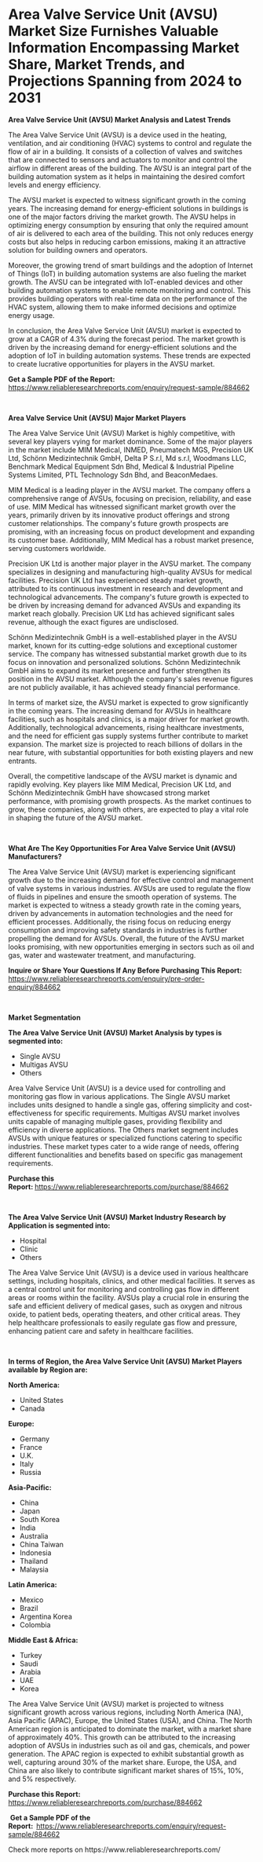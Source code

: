 <p><h1>Area Valve Service Unit (AVSU) Market Size Furnishes Valuable Information Encompassing Market Share, Market Trends, and Projections Spanning from 2024 to 2031</h1></p><p><strong>Area Valve Service Unit (AVSU) Market Analysis and Latest Trends</strong></p>
<p><p>The Area Valve Service Unit (AVSU) is a device used in the heating, ventilation, and air conditioning (HVAC) systems to control and regulate the flow of air in a building. It consists of a collection of valves and switches that are connected to sensors and actuators to monitor and control the airflow in different areas of the building. The AVSU is an integral part of the building automation system as it helps in maintaining the desired comfort levels and energy efficiency.</p><p>The AVSU market is expected to witness significant growth in the coming years. The increasing demand for energy-efficient solutions in buildings is one of the major factors driving the market growth. The AVSU helps in optimizing energy consumption by ensuring that only the required amount of air is delivered to each area of the building. This not only reduces energy costs but also helps in reducing carbon emissions, making it an attractive solution for building owners and operators.</p><p>Moreover, the growing trend of smart buildings and the adoption of Internet of Things (IoT) in building automation systems are also fueling the market growth. The AVSU can be integrated with IoT-enabled devices and other building automation systems to enable remote monitoring and control. This provides building operators with real-time data on the performance of the HVAC system, allowing them to make informed decisions and optimize energy usage.</p><p>In conclusion, the Area Valve Service Unit (AVSU) market is expected to grow at a CAGR of 4.3% during the forecast period. The market growth is driven by the increasing demand for energy-efficient solutions and the adoption of IoT in building automation systems. These trends are expected to create lucrative opportunities for players in the AVSU market.</p></p>
<p><strong>Get a Sample PDF of the Report:&nbsp;</strong> <a href="https://www.reliableresearchreports.com/enquiry/request-sample/884662">https://www.reliableresearchreports.com/enquiry/request-sample/884662</a></p>
<p>&nbsp;</p>
<p><strong>Area Valve Service Unit (AVSU) Major Market Players</strong></p>
<p><p>The Area Valve Service Unit (AVSU) Market is highly competitive, with several key players vying for market dominance. Some of the major players in the market include MIM Medical, INMED, Pneumatech MGS, Precision UK Ltd, Schönn Medizintechnik GmbH, Delta P S.r.l, Md s.r.l, Woodmans LLC, Benchmark Medical Equipment Sdn Bhd, Medical & Industrial Pipeline Systems Limited, PTL Technology Sdn Bhd, and BeaconMedaes.</p><p>MIM Medical is a leading player in the AVSU market. The company offers a comprehensive range of AVSUs, focusing on precision, reliability, and ease of use. MIM Medical has witnessed significant market growth over the years, primarily driven by its innovative product offerings and strong customer relationships. The company's future growth prospects are promising, with an increasing focus on product development and expanding its customer base. Additionally, MIM Medical has a robust market presence, serving customers worldwide.</p><p>Precision UK Ltd is another major player in the AVSU market. The company specializes in designing and manufacturing high-quality AVSUs for medical facilities. Precision UK Ltd has experienced steady market growth, attributed to its continuous investment in research and development and technological advancements. The company's future growth is expected to be driven by increasing demand for advanced AVSUs and expanding its market reach globally. Precision UK Ltd has achieved significant sales revenue, although the exact figures are undisclosed.</p><p>Schönn Medizintechnik GmbH is a well-established player in the AVSU market, known for its cutting-edge solutions and exceptional customer service. The company has witnessed substantial market growth due to its focus on innovation and personalized solutions. Schönn Medizintechnik GmbH aims to expand its market presence and further strengthen its position in the AVSU market. Although the company's sales revenue figures are not publicly available, it has achieved steady financial performance.</p><p>In terms of market size, the AVSU market is expected to grow significantly in the coming years. The increasing demand for AVSUs in healthcare facilities, such as hospitals and clinics, is a major driver for market growth. Additionally, technological advancements, rising healthcare investments, and the need for efficient gas supply systems further contribute to market expansion. The market size is projected to reach billions of dollars in the near future, with substantial opportunities for both existing players and new entrants.</p><p>Overall, the competitive landscape of the AVSU market is dynamic and rapidly evolving. Key players like MIM Medical, Precision UK Ltd, and Schönn Medizintechnik GmbH have showcased strong market performance, with promising growth prospects. As the market continues to grow, these companies, along with others, are expected to play a vital role in shaping the future of the AVSU market.</p></p>
<p>&nbsp;</p>
<p><strong>What Are The Key Opportunities For Area Valve Service Unit (AVSU) Manufacturers?</strong></p>
<p><p>The Area Valve Service Unit (AVSU) market is experiencing significant growth due to the increasing demand for effective control and management of valve systems in various industries. AVSUs are used to regulate the flow of fluids in pipelines and ensure the smooth operation of systems. The market is expected to witness a steady growth rate in the coming years, driven by advancements in automation technologies and the need for efficient processes. Additionally, the rising focus on reducing energy consumption and improving safety standards in industries is further propelling the demand for AVSUs. Overall, the future of the AVSU market looks promising, with new opportunities emerging in sectors such as oil and gas, water and wastewater treatment, and manufacturing.</p></p>
<p><strong>Inquire or Share Your Questions If Any Before Purchasing This Report:</strong> <a href="https://www.reliableresearchreports.com/enquiry/pre-order-enquiry/884662">https://www.reliableresearchreports.com/enquiry/pre-order-enquiry/884662</a></p>
<p>&nbsp;</p>
<p><strong>Market Segmentation</strong></p>
<p><strong>The Area Valve Service Unit (AVSU) Market Analysis by types is segmented into:</strong></p>
<p><ul><li>Single AVSU</li><li>Multigas AVSU</li><li>Others</li></ul></p>
<p><p>Area Valve Service Unit (AVSU) is a device used for controlling and monitoring gas flow in various applications. The Single AVSU market includes units designed to handle a single gas, offering simplicity and cost-effectiveness for specific requirements. Multigas AVSU market involves units capable of managing multiple gases, providing flexibility and efficiency in diverse applications. The Others market segment includes AVSUs with unique features or specialized functions catering to specific industries. These market types cater to a wide range of needs, offering different functionalities and benefits based on specific gas management requirements.</p></p>
<p><strong>Purchase this Report:&nbsp;</strong><a href="https://www.reliableresearchreports.com/purchase/884662">https://www.reliableresearchreports.com/purchase/884662</a></p>
<p>&nbsp;</p>
<p><strong>The Area Valve Service Unit (AVSU) Market Industry Research by Application is segmented into:</strong></p>
<p><ul><li>Hospital</li><li>Clinic</li><li>Others</li></ul></p>
<p><p>The Area Valve Service Unit (AVSU) is a device used in various healthcare settings, including hospitals, clinics, and other medical facilities. It serves as a central control unit for monitoring and controlling gas flow in different areas or rooms within the facility. AVSUs play a crucial role in ensuring the safe and efficient delivery of medical gases, such as oxygen and nitrous oxide, to patient beds, operating theaters, and other critical areas. They help healthcare professionals to easily regulate gas flow and pressure, enhancing patient care and safety in healthcare facilities.</p></p>
<p>&nbsp;</p>
<p><strong>In terms of Region, the Area Valve Service Unit (AVSU) Market Players available by Region are:</strong></p>
<p>
    <p> <strong> North America: </strong>
        <ul>
            <li>United States</li>
            <li>Canada</li>
        </ul>
        </p> 
    <p> <strong> Europe: </strong>
        <ul>
            <li>Germany</li>
            <li>France</li>
            <li>U.K.</li>
            <li>Italy</li>
            <li>Russia</li>
        </ul>
        </p> 
    <p> <strong> Asia-Pacific: </strong>
        <ul>
            <li>China</li>
            <li>Japan</li>
            <li>South Korea</li>
            <li>India</li>
            <li>Australia</li>
            <li>China Taiwan</li>
            <li>Indonesia</li>
            <li>Thailand</li>
            <li>Malaysia</li>
        </ul>
        </p> 
    <p> <strong> Latin America: </strong>
        <ul>
            <li>Mexico</li>
            <li>Brazil</li>
            <li>Argentina Korea</li>
            <li>Colombia</li>
        </ul>
        </p> 
    <p> <strong> Middle East & Africa: </strong>
        <ul>
            <li>Turkey</li>
            <li>Saudi</li>
            <li>Arabia</li>
            <li>UAE</li>
            <li>Korea</li>
        </ul>
    </p>
    </p>
<p><p>The Area Valve Service Unit (AVSU) market is projected to witness significant growth across various regions, including North America (NA), Asia Pacific (APAC), Europe, the United States (USA), and China. The North American region is anticipated to dominate the market, with a market share of approximately 40%. This growth can be attributed to the increasing adoption of AVSUs in industries such as oil and gas, chemicals, and power generation. The APAC region is expected to exhibit substantial growth as well, capturing around 30% of the market share. Europe, the USA, and China are also likely to contribute significant market shares of 15%, 10%, and 5% respectively.</p></p>
<p><strong>Purchase this Report: </strong><a href="https://www.reliableresearchreports.com/purchase/884662">https://www.reliableresearchreports.com/purchase/884662</a></p>
<p>&nbsp;<strong>Get a Sample PDF of the Report:&nbsp;&nbsp;</strong><a href="https://www.reliableresearchreports.com/enquiry/request-sample/884662">https://www.reliableresearchreports.com/enquiry/request-sample/884662</a></p>
<p><strong></strong></p>
<p>Check more reports on https://www.reliableresearchreports.com/</p>